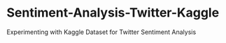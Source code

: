 # Sentiment-Analysis-Twitter-Kaggle
Experimenting with Kaggle Dataset for Twitter Sentiment Analysis
